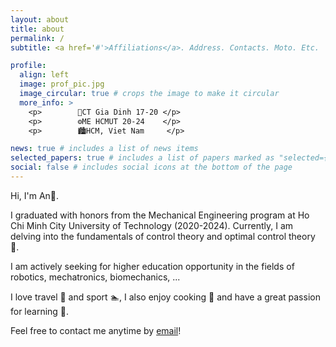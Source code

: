 ```yaml
---
layout: about
title: about
permalink: /
subtitle: <a href='#'>Affiliations</a>. Address. Contacts. Moto. Etc.

profile:
  align: left
  image: prof_pic.jpg
  image_circular: true # crops the image to make it circular
  more_info: >
    <p>        🧮CT Gia Dinh 17-20 </p>
    <p>        ⚙️ME HCMUT 20-24    </p>
    <p>        🏙️HCM, Viet Nam     </p>

news: true # includes a list of news items
selected_papers: true # includes a list of papers marked as "selected={true}"
social: false # includes social icons at the bottom of the page
---
```

Hi, I'm An🌽.

I graduated with honors from the Mechanical Engineering program at Ho Chi Minh City University of Technology (2020-2024). Currently, I am delving into the fundamentals of control theory and optimal control theory 🔬.

I am actively seeking for higher education opportunity in the fields of robotics, mechatronics, biomechanics, ...

I love travel 🚊 and sport 🏊, I also enjoy cooking 🍜 and have a great passion for learning 📝.

Feel free to contact me anytime by [email](an0906946088@gmail.com)!